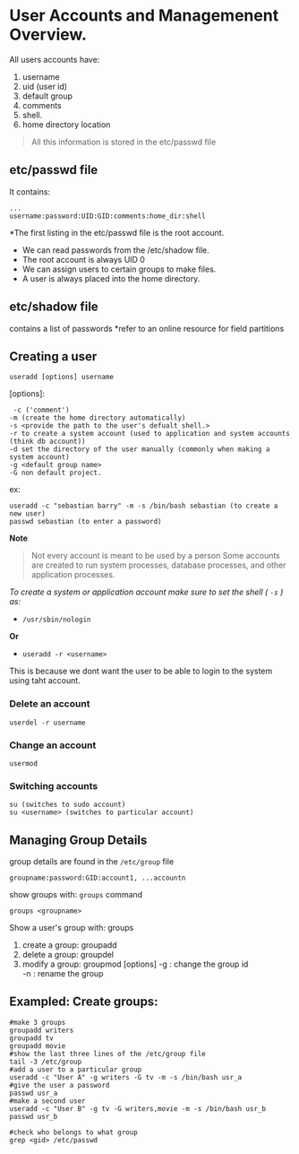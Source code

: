 # User Accounts and Managemenent Overview. 

All users accounts have: 
1. username
2. uid (user id)
3. default group
4. comments
5. shell. 
6. home directory location

> All this information is stored in the etc/passwd file

## etc/passwd file
It contains: 
```
...
username:password:UID:GID:comments:home_dir:shell

```
*The first listing in the etc/passwd file is the root account. 

- We can read passwords from the /etc/shadow file.
- The root account is always UID 0
- We can assign users to certain groups to make files.
- A user is always placed into the home directory.


## etc/shadow file 
contains a list of passwords 
*refer to an online resource for field partitions



## Creating a user 

```
useradd [options] username
```

[options]:
```
 -c ('comment')
-m (create the home directory automatically)
-s <provide the path to the user's defualt shell.>
-r to create a system account (used to application and system accounts (think db account))
-d set the directory of the user manually (commonly when making a system account)
-g <default group name>
-G non default project.
```

ex: 
```
useradd -c "sebastian barry" -m -s /bin/bash sebastian (to create a new user)
passwd sebastian (to enter a password)
```

**Note**
> Not every account is meant to be used by a person
> Some accounts are created to run system processes, database processes, and other application processes.

*To create a system or application account make sure to set the shell ( ```-s``` ) as:*
- ```/usr/sbin/nologin``` 

 **Or** 

- ``` useradd -r <username> ``` 

This is because we dont want the user to be able to login to the system using taht account.


### Delete an account 
```
userdel -r username
```

### Change an account 
```
usermod 
```

### Switching accounts 
```
su (switches to sudo account)
su <username> (switches to particular account)
```



## Managing Group Details 

group details are found in the ```/etc/group``` file
```
groupname:password:GID:account1, ...accountn
```

show groups with: ```groups``` command 
```
groups <groupname>
```

Show a user's group with: groups <user>

1. create a group: 
groupadd <name> 
2. delete a group: 
groupdel <name>
3. modify a group: 
groupmod [options] <namegroup>
-g <value> : change the group id  
-n <group> : rename the group 


## Exampled: Create groups: 
```
#make 3 groups
groupadd writers 
groupadd tv
groupadd movie
#show the last three lines of the /etc/group file
tail -3 /etc/group
#add a user to a particular group
useradd -c "User A" -g writers -G tv -m -s /bin/bash usr_a
#give the user a password
passwd usr_a 
#make a second user
useradd -c "User B" -g tv -G writers,movie -m -s /bin/bash usr_b
passwd usr_b

#check who belongs to what group
grep <gid> /etc/passwd
```
